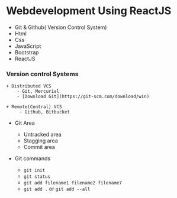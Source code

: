 # Webdevelopment Using ReactJS

+ Git & Github( Version Control System)
+ Html
+ Css
+ JavaScript
+ Bootstrap
+ ReactJS

### Version control Systems
    + Distributed VCS
        - Git, Mercurial
        - [Download Git](https://git-scm.com/download/win)

    + Remote(Central) VCS
         - Github, Bitbucket

+ Git Area
    - Untracked area
    - Stagging area
    - Commit area
+ Git commands

    - `git init`
    - `git status`
    - `git add filename1 filename2 filename7`
    - `git add .` or `git add --all`